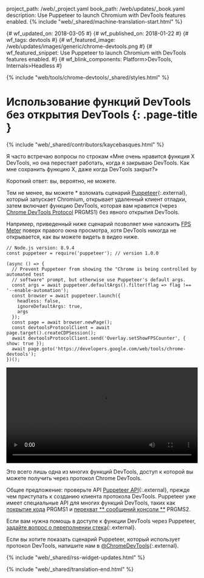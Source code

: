 project_path: /web/_project.yaml
book_path: /web/updates/_book.yaml
description: Use Puppeteer to launch Chromium with DevTools features enabled.
{% include "web/_shared/machine-translation-start.html" %}

{# wf_updated_on: 2018-03-05 #}
{# wf_published_on: 2018-01-22 #}
{# wf_tags: devtools #}
{# wf_featured_image: /web/updates/images/generic/chrome-devtools.png #}
{# wf_featured_snippet: Use Puppeteer to launch Chromium with DevTools features enabled. #}
{# wf_blink_components: Platform>DevTools, Internals>Headless #}

{% include "web/tools/chrome-devtools/_shared/styles.html" %}

# Использование функций DevTools без открытия DevTools {: .page-title }

{% include "web/_shared/contributors/kaycebasques.html" %}

Я часто встречаю вопросы по строкам «Мне очень нравится функция X DevTools, но она перестает работать, когда я закрываю DevTools. Как мне сохранить функцию X, даже когда DevTools закрыт?»

Короткий ответ: вы, вероятно, не можете.

Тем не менее, вы можете * взломать сценарий [Puppeteer][puppeteer]{:.external}, который запускает Chromium, открывает удаленный клиент отладки, затем включает функцию DevTools, которая вам нравится (через [Chrome DevTools Protocol][CDP] PRGMS1) без явного открытия DevTools.

[puppeteer]: https://github.com/GoogleChrome/puppeteer
[CDP]: https://chromedevtools.github.io/devtools-protocol/

Например, приведенный ниже сценарий позволяет мне наложить [FPS Meter][FPS] поверх правого окна просмотра, хотя DevTools никогда не открывается, как вы можете видеть в видео ниже.

[FPS]: /web/tools/chrome-devtools/evaluate-performance/reference#fps-meter

    // Node.js version: 8.9.4
    const puppeteer = require('puppeteer'); // version 1.0.0

    (async () => {
      // Prevent Puppeteer from showing the "Chrome is being controlled by automated test
      // software" prompt, but otherwise use Puppeteer's default args.
      const args = await puppeteer.defaultArgs().filter(flag => flag !== '--enable-automation');
      const browser = await puppeteer.launch({
        headless: false,
        ignoreDefaultArgs: true,
        args
      });
      const page = await browser.newPage();
      const devtoolsProtocolClient = await page.target().createCDPSession();
      await devtoolsProtocolClient.send('Overlay.setShowFPSCounter', { show: true });
      await page.goto('https://developers.google.com/web/tools/chrome-devtools');
    })();

<style>  video { width: 100%; } </style>

<video controls>  <source src="https://storage.googleapis.com/webfundamentals-assets/updates/2018/01/devtools.mp4"> </video>

Это всего лишь одна из многих функций DevTools, доступ к которой вы можете получить через протокол Chrome DevTools.

Общее предложение: проверьте API [Puppeteer API][API]{:.external}, прежде чем приступать к созданию клиента протокола DevTools. Puppeteer уже имеет специальные API для многих функций DevTools, таких как [покрытие кода][coverage] PRGMS1 и [перехват ** сообщений консоли **][console] PRGMS2.

[API]: https://github.com/GoogleChrome/puppeteer/blob/master/docs/api.md
[coverage]: https://github.com/GoogleChrome/puppeteer/blob/master/docs/api.md#class-coverage
[console]: https://github.com/GoogleChrome/puppeteer/blob/master/docs/api.md#event-console

Если вам нужна помощь в доступе к функции DevTools через Puppeteer, [задайте вопрос о переполнении стека][SO]{:.external}.

Если вы хотите показать сценарий Puppeteer, который использует протокол DevTools, напишите нам в [@ChromeDevTools][twitter]{:.external}.

[SO]: https://stackoverflow.com/questions/ask?tags=google-chrome-devtools,puppeteer
[twitter]: https://twitter.com/chromedevtools

{% include "web/_shared/rss-widget-updates.html" %}

{% include "web/_shared/translation-end.html" %}
